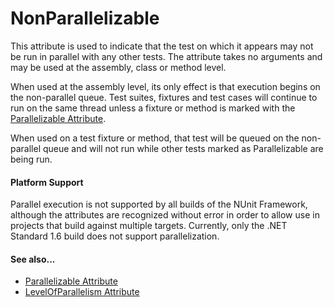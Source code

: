 # NonParallelizable


This attribute is used to indicate that the test on which it appears may not be run in parallel with any other tests. The attribute takes no arguments and may be used at the assembly, class or method level.

When used at the assembly level, its only effect is that execution begins on the non-parallel queue. Test suites, fixtures and test cases will continue to run on the same thread unless a fixture or method is marked with the [Parallelizable Attribute](Parallelizable.md).

When used on a test fixture or method, that test will be queued on the non-parallel queue and will not run while other tests marked as Parallelizable are being run.

#### Platform Support

Parallel execution is not supported by all builds of the NUnit Framework, although the attributes are recognized without error in order to allow use in projects that build against multiple targets. Currently, only the .NET Standard 1.6 build does not support parallelization.

#### See also...
 * [Parallelizable Attribute](parallelizable.md)
 * [LevelOfParallelism Attribute](levelofparallelism.md)

